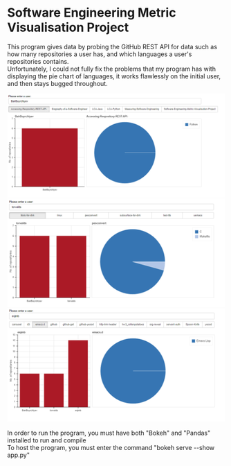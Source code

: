 # Software Engineering Metric Visualisation Project

This program gives data by probing the GitHub REST API for data such as how many repositories a user has, and which languages a user's repositories contains.  
Unfortunately, I could not fully fix the problems that my program has with displaying the pie chart of languages, it works flawlessly on the initial user, and then stays bugged throughout.  

![alt text](https://github.com/BairBuyrchiyev/Software-Engineering-Metric-Visualisation-Project/blob/main/pics/pic1.png?raw=true)  
![alt text](https://github.com/BairBuyrchiyev/Software-Engineering-Metric-Visualisation-Project/blob/main/pics/pic2.png?raw=true)  
![alt text](https://github.com/BairBuyrchiyev/Software-Engineering-Metric-Visualisation-Project/blob/main/pics/pic3.png?raw=true)  

In order to run the program, you must have both "Bokeh" and "Pandas" installed to run and compile  
To host the program, you must enter the command "bokeh serve --show app.py"